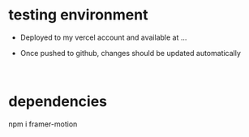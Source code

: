 # testing environment

- Deployed to my vercel account and available at ...

- Once pushed to github, changes should be updated automatically

<br>

# dependencies
 
npm i framer-motion